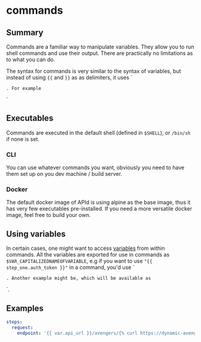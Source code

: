 # commands

## Summary

Commands are a familiar way to manipulate variables. They allow you to run shell commands and use their output. There are practically no limitations as to what you can do.

The syntax for commands is very similar to the syntax of variables, but instead of using `{{` and `}}` as as delimiters, it uses \`

`. For example`

\`

## Executables

Commands are executed in the default shell \(defined in `$SHELL`\), or `/bin/sh` if none is set.

### CLI

You can use whatever commands you want, obviously you need to have them set up on you dev machine / build server.

### Docker

The default docker image of APId is using alpine as the base image, thus it has very few executables pre-installed. If you need a more versatile docker image, feel free to build your own.

## Using variables

In certain cases, one might want to access [variables](https://github.com/getapid/apid-cli/tree/22534ec0dafbcd65c14c4b649fbab9b5f7ae7398/docs/reference/variables/README.md) from within commands. All the variables are exported for use in commands as `$VAR_CAPITALIZEDNAMEOFVARIABLE`, e.g if you want to use `"{{ step_one.auth_token }}"` in a command, you'd use \`

`. Another example might be, which will be available as`

\`.

## Examples

```yaml
steps:
  request:
    endpoint: '{{ var.api_url }}/avengers/{% curl https://dynamic-avengers-api.io/random-avenger-id %}'
```

